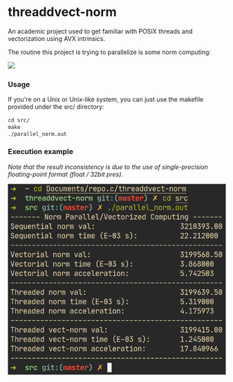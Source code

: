 # threaddvect-norm
An academic project used to get familiar with POSIX threads and vectorization using AVX intrinsics.

The routine this project is trying to parallelize is some norm computing:

<img src="https://render.githubusercontent.com/render/math?math=d(u) = \sum_{i=0}^{N-1} \sqrt{\lvert u_i \rvert}">

### Usage
If you're on a Unix or Unix-like system, you can just use the makefile provided under the src/ directory:

``` shell
cd src/
make
./parallel_norm.out
```

### Execution example
<em>Note that the result inconsistency is due to the use of single-precision floating-point format (float / 32bit pres).</em>

<img src="./screenex.png">
